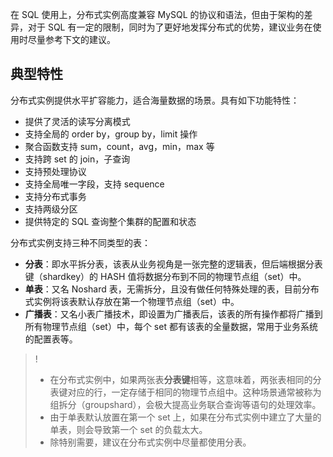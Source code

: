 在 SQL 使用上，分布式实例高度兼容 MySQL 的协议和语法，但由于架构的差异，对于 SQL 有一定的限制，同时为了更好地发挥分布式的优势，建议业务在使用时尽量参考下文的建议。

## 典型特性
分布式实例提供水平扩容能力，适合海量数据的场景。具有如下功能特性：
- 提供了灵活的读写分离模式
- 支持全局的 order by，group by，limit 操作
- 聚合函数支持 sum，count，avg，min，max 等
- 支持跨 set 的 join，子查询
- 支持预处理协议
- 支持全局唯一字段，支持 sequence
- 支持分布式事务
- 支持两级分区
- 提供特定的 SQL 查询整个集群的配置和状态


分布式实例支持三种不同类型的表：
- **分表**：即水平拆分表，该表从业务视角是一张完整的逻辑表，但后端根据分表键（shardkey）的 HASH 值将数据分布到不同的物理节点组（set）中。
- **单表**：又名 Noshard 表，无需拆分，且没有做任何特殊处理的表，目前分布式实例将该表默认存放在第一个物理节点组（set）中。
- **广播表**：又名小表广播技术，即设置为广播表后，该表的所有操作都将广播到所有物理节点组（set）中，每个 set 都有该表的全量数据，常用于业务系统的配置表等。

>!
>- 在分布式实例中，如果两张表**分表键**相等，这意味着，两张表相同的分表键对应的行，一定存储于相同的物理节点组中。这种场景通常被称为组拆分（groupshard），会极大提高业务联合查询等语句的处理效率。
>- 由于单表默认放置在第一个 set 上，如果在分布式实例中建立了大量的单表，则会导致第一个 set 的负载太大。
>- 除特别需要，建议在分布式实例中尽量都使用分表。
